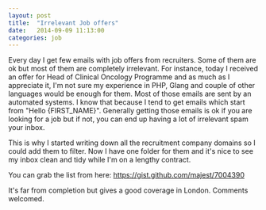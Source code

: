 ```yaml
---
layout: post
title:  "Irrelevant Job offers"
date:   2014-09-09 11:13:00
categories: job
---
```


Every day I get few emails with job offers from recruiters. Some of them are ok but most of them are completely irrelevant. For instance, today I received an offer for Head of Clinical Oncology Programme and as much as I appreciate it, I'm not sure my experience in PHP, Glang and couple of other languages would be enough for them. Most of those emails are sent by an automated systems. I know that because I tend to get emails which start from "Hello {FIRST_NAME}". Generally getting those emails is ok if you are looking for a job but if not, you can end up having a lot of irrelevant spam your inbox. 

This is why I started writing down all the recruitment company domains so I could add them to filter. Now I have one folder for them and it's nice to see my inbox clean and tidy while I'm on a lengthy contract.

You can grab the list from here: https://gist.github.com/majest/7004390

It's far from completion but gives a good coverage in London. Comments welcomed.
